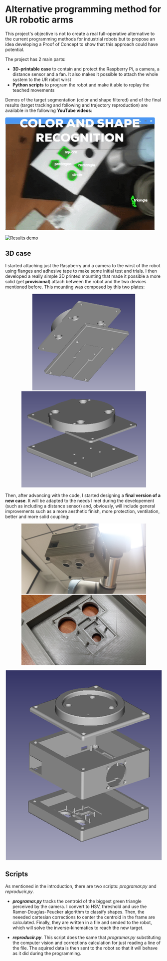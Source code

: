 # Alternative programming method for UR robotic arms
This project's objective is not to create a real full-operative alternative to the current programming methods for industrial robots but to propose an idea developing a Proof of Concept to show that this approach could have potential.

The project has 2 main parts:
* **3D-printable case** to contain and protect the Raspberry Pi, a camera, a distance sensor and a fan. It also makes it possible to attach the whole system to the UR robot wirst
* **Python scripts** to program the robot and make it able to replay the teached movements

Demos of the target segmentation (color and shape filtered) and of the final results (target tracking and following and trajectory reproduction) are available in the following **YouTube videos**:

[![Target segmentation demo](multimedia/demo_videos/demo_targetDetection.gif)](https://www.youtube.com/watch?v=7s4_1wDeRGM&list=PLBYQePjTMEGEnVe6FjThMmySTzwtxLX1B&index=1)

[![Results demo](multimedia/demo_videos/demo_results.gif)](https://www.youtube.com/watch?v=rEhbCNIjvR4&list=PLBYQePjTMEGEnVe6FjThMmySTzwtxLX1B&index=2)


## 3D case
I started attaching just the Raspberry and a camera to the wirst of the robot using flanges and adhesive tape to make some initial test and trials. I then developed a really simple 3D printed mounting that made it possible a more solid (yet **provisional**) attach between the robot and the two devices mentioned before. This mounting was composed by this two plates:
<p align="center">
  <img src="/multimedia/3d_case/older_versions/v1_downView.png" width="330" /> 
  <img src="/multimedia/3d_case/older_versions/v1_upperView.png" width="400" />
</p>

Then, after advancing with the code, I started designing a **final version of a new case**. It will be adapted to the needs I met during the developement (such as including a distance sensor) and, obviously, will include general improvements such as a more aesthetic finish, more protection, ventilation, better and more solid coupling:
<p align="center">
  <img src="/multimedia/3d_case/real_full_downView.jpg" width="400" />
  <img src="/multimedia/3d_case/real_bottomPlate_empty.jpg" width="400" />
</p>

<p align="center">
  <img src="/multimedia/3d_case/full_separated.png" width="500" /> 
</p>


## Scripts
As mentioned in the introduction, there are two scripts: *programar.py* and *reproducir.py*.
* ***programar.py*** tracks the centroid of the biggest green triangle perceived by the camera. I convert to HSV, threshold and use the Ramer-Douglas-Peucker algorithm to classify shapes. Then, the neeeded cartesian corrections to center the centroid in the frame are calculated. Finally, they are written in a file and sended to the robot, which will solve the inverse-kinematics to reach the new target.

* ***reproducir.py***. This script does the same that *programar.py* substituting the computer vision and corrections calculation for just reading a line of the file. The aquired data is then sent to the robot so that it will behave as it did during the programming.
